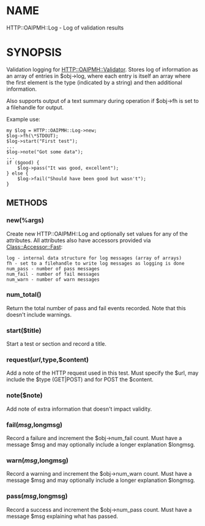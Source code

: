 # NAME

HTTP::OAIPMH::Log - Log of validation results

# SYNOPSIS

Validation logging for [HTTP::OAIPMH::Validator](https://metacpan.org/pod/HTTP::OAIPMH::Validator). Stores log of information
as an array of entries in $obj->log, where each entry is itself an array
where the first element is the type (indicated by a string) and then additional
information.

Also supports output of a text summary during operation if $obj->fh is 
set to a filehandle for output.

Example use:

    my $log = HTTP::OAIPMH::Log->new;
    $log->fh(\*STDOUT);
    $log->start("First test");
    ...
    $log->note("Got some data");
    ...
    if ($good) {
        $log->pass("It was good, excellent");
    } else {
        $log->fail("Should have been good but wasn't");
    }

## METHODS

### new(%args)

Create new HTTP::OAIPMH::Log and optionally set values for any of the 
attributes. All attributes also have accessors provided via 
[Class::Accessor::Fast](https://metacpan.org/pod/Class::Accessor::Fast):

    log - internal data structure for log messages (array of arrays)
    fh - set to a filehandle to write log messages as logging is done
    num_pass - number of pass messages
    num_fail - number of fail messages
    num_warn - number of warn messages

### num\_total()

Return the total number of pass and fail events recorded. Note 
that this doesn't include warnings.

### start($title)

Start a test or section and record a title.

### request($url,$type,$content)

Add a note of the HTTP request used in this test. Must specify
the $url, may include the $type (GET|POST) and for POST
the $content.

### note($note)

Add note of extra information that doesn't impact validity.

### fail($msg,$longmsg)

Record a failure and increment the $obj->num\_fail count. Must have
a message $msg and may optionally include a longer explanation $longmsg.

### warn($msg,$longmsg)

Record a warning and increment the $obj->num\_warn count. Must have
a message $msg and may optionally include a longer explanation $longmsg.

### pass($msg,$longmsg)

Record a success and increment the $obj->num\_pass count. Must have
a message $msg explaining what has passed.
